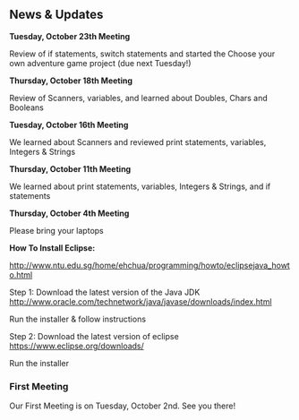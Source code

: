 ## News & Updates
**Tuesday, October 23th Meeting**

Review of if statements, switch statements and started the Choose your own adventure game project (due next Tuesday!)

**Thursday, October 18th Meeting**

Review of Scanners, variables, and learned about Doubles, Chars and Booleans

**Tuesday, October 16th Meeting**

We learned about Scanners and reviewed print statements, variables, Integers & Strings

**Thursday, October 11th Meeting**

We learned about print statements, variables, Integers & Strings, and if statements

**Thursday, October 4th Meeting**

Please bring your laptops

**How To Install Eclipse:**

http://www.ntu.edu.sg/home/ehchua/programming/howto/eclipsejava_howto.html

Step 1:
Download the latest version of the Java JDK<br>
http://www.oracle.com/technetwork/java/javase/downloads/index.html

Run the installer & follow instructions

Step 2: 
Download the latest version of eclipse<br>
https://www.eclipse.org/downloads/

Run the installer

### First Meeting

Our First Meeting is on Tuesday, October 2nd. See you there!



